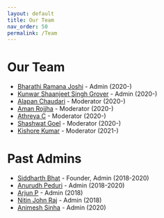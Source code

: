 ```yaml
---
layout: default
title: Our Team
nav_order: 50
permalink: /Team
---
```


Our Team
========

- [Bharathi Ramana Joshi](https://bharathi.xyz/) - Admin (2020-)
- [Kunwar Shaanjeet Singh Grover](https://groverkss.github.io/) - Admin (2020-)
- [Alapan Chaudari](https://banrovegrie.github.io/) - Moderator (2020-)
- [Aman Rojjha](https://github.com/SarcasticNastik) - Moderator (2020-)
- [Athreya C](https://cathreya.github.io/) - Moderator (2020-)
- [Shashwat Goel](https://github.com/shash42) - Moderator (2020-)
- [Kishore Kumar]() - Moderator (2021-)

Past Admins
===========

- [Siddharth Bhat](http://bollu.github.io/) - Founder, Admin (2018-2020)
- [Anurudh Peduri](http://anurudhp.github.io/) - Admin (2018-2020)
- [Arjun P](https://github.com/Superty) - Admin (2018)
- [Nitin John Raj](https://github.com/njayinthehouse) - Admin (2018)
- [Animesh Sinha](https://researchweb.iiit.ac.in/~animesh.sinha/home) - Admin (2020)
